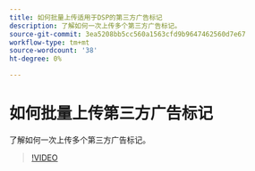 ```yaml
---
title: 如何批量上传适用于DSP的第三方广告标记
description: 了解如何一次上传多个第三方广告标记。
source-git-commit: 3ea5208bb5cc560a1563cfd9b9647462560d7e67
workflow-type: tm+mt
source-wordcount: '38'
ht-degree: 0%

---
```


# 如何批量上传第三方广告标记

了解如何一次上传多个第三方广告标记。

>[!VIDEO](https://video.tv.adobe.com/v/339204)
